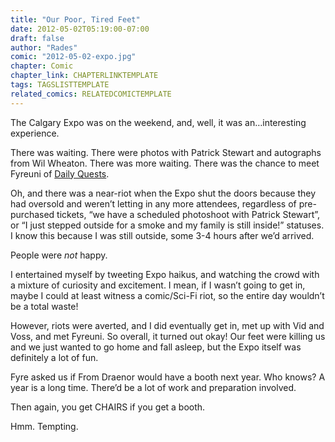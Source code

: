```yaml
---
title: "Our Poor, Tired Feet"
date: 2012-05-02T05:19:00-07:00
draft: false
author: "Rades"
comic: "2012-05-02-expo.jpg"
chapter: Comic
chapter_link: CHAPTERLINKTEMPLATE
tags: TAGSLISTTEMPLATE
related_comics: RELATEDCOMICTEMPLATE
---
```


The Calgary Expo was on the weekend, and, well, it was an…interesting experience.


There was waiting. There were photos with Patrick Stewart and autographs from Wil Wheaton. There was more waiting. There was the chance to meet Fyreuni of [Daily Quests](http://daily-quests.com/comic).


Oh, and there was a near-riot when the Expo shut the doors because they had oversold and weren’t letting in any more attendees, regardless of pre-purchased tickets, “we have a scheduled photoshoot with Patrick Stewart”, or “I just stepped outside for a smoke and my family is still inside!” statuses. I know this because I was still outside, some 3-4 hours after we’d arrived.


People were *not* happy.


I entertained myself by tweeting Expo haikus, and watching the crowd with a mixture of curiosity and excitement. I mean, if I wasn’t going to get in, maybe I could at least witness a comic/Sci-Fi riot, so the entire day wouldn’t be a total waste!


However, riots were averted, and I did eventually get in, met up with Vid and Voss, and met Fyreuni. So overall, it turned out okay! Our feet were killing us and we just wanted to go home and fall asleep, but the Expo itself was definitely a lot of fun.


Fyre asked us if From Draenor would have a booth next year. Who knows? A year is a long time. There’d be a lot of work and preparation involved.


Then again, you get CHAIRS if you get a booth.


Hmm. Tempting.

